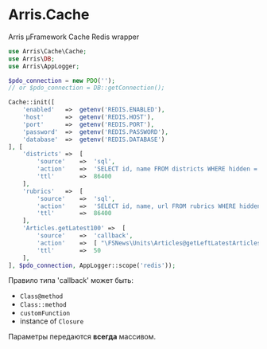 # Arris.Cache

Arris µFramework Cache Redis wrapper

```php
use Arris\Cache\Cache;
use Arris\DB;
use Arris\AppLogger;

$pdo_connection = new PDO('');
// or $pdo_connection = DB::getConnection();

Cache::init([
    'enabled'   =>  getenv('REDIS.ENABLED'),
    'host'      =>  getenv('REDIS.HOST'),
    'port'      =>  getenv('REDIS.PORT'),
    'password'  =>  getenv('REDIS.PASSWORD'),
    'database'  =>  getenv('REDIS.DATABASE')
], [
    'districts' =>  [
        'source'    =>  'sql',
        'action'    =>  'SELECT id, name FROM districts WHERE hidden = 0 ORDER BY id ASC',
        'ttl'       =>  86400
    ],
    'rubrics'   =>  [
        'source'    =>  'sql',
        'action'    =>  'SELECT id, name, url FROM rubrics WHERE hidden = 0 ORDER BY sorder',
        'ttl'       =>  86400
    ],
    'Articles.getLatest100' =>  [
        'source'    =>  'callback',
        'action'    =>  [ "\FSNews\Units\Articles@getLeftLatestArticles", [ 100 ] ],
        'ttl'       =>  50
    ],
], $pdo_connection, AppLogger::scope('redis'));
```

Правило типа 'callback' может быть:

- `Class@method`
- `Class::method`
- `customFunction`
- instance of `Closure`

Параметры передаются **всегда** массивом.
